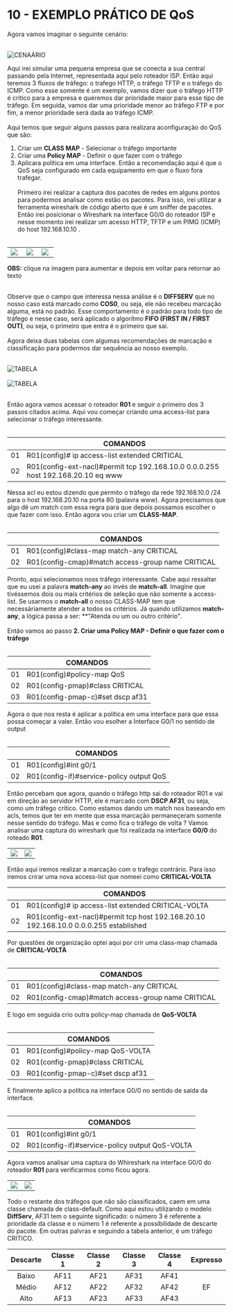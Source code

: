 # 10 - EXEMPLO PRÁTICO DE QoS

Agora vamos imaginar o seguinte cenário: <br></br>

![CENAÁRIO](Imagens/01-cenario.png)

Aqui irei simular uma pequena empresa que se conecta a sua central passando pela Internet, representada aqui pelo roteador ISP. Então aqui teremos 3 fluxos de tráfego: o trafego HTTP, o tráfego TFTP e o tráfego do ICMP. Como esse somente é um exemplo, vamos dizer que o tráfego HTTP é critico para a empresa e queremos dar prioridade maior para esse tipo de tráfego. Em seguida, vamos dar uma prioridade menor ao tráfego FTP e por fim, a menor prioridade será dada ao tráfego ICMP. <br></br>
Aqui temos que seguir alguns passos para realizara aconfiguração do QoS que são:
1. Criar um **CLASS MAP** - Selecionar o tráfego importante
2. Criar uma **Policy MAP** - Definir o que fazer com o tráfego
3. Aplicara política em uma interface.
Então a recomendação aqui é que o QoS seja configurado em cada equipamento em que o fluxo fora trafegar. <br></br>
Primeiro irei realizar a captura dos pacotes de redes em alguns pontos para podermos analisar como estão os pacotes. Para isso, irei utilizar a ferramenta wireshark de código aberto que é um sniffer de pacotes. Então irei posicionar o Wireshark na interface G0/0 do roteador ISP e nesse momento irei realizar um acesso HTTP, TFTP e um PIMG (ICMP) do host 192.168.10.10 . <br></br>

<table>
    <tr >
        <td width="30%"> <img src="Imagens/wireshark/01-Sem_QoS_ICMP.png"></img> </td>
        <td width="30%"> <img src="Imagens/wireshark/02-Sem_QoS_HTTP.png"></img> </td> 
        <td width="30%"> <img src="Imagens/wireshark/03-Sem_QoS_TFTP.png"></img> </td>
    </tr>
</table>

**OBS:** clique na imagem para aumentar e depois em voltar para retornar ao texto <br></br>

Observe que o campo que interessa nessa análise é o **DIFFSERV** que no nosso caso está marcado como **COS0**, ou seja, ele não recebeu marcação alguma, está no padrão. Esse comportamento é o padrão para todo tipo de tráfego e nesse caso, será aplicado o algorítmo **FIFO (FIRST IN / FIRST OUT)**, ou seja, o primeiro que entra é o primeiro que sai. <br></br>
Agora deixa duas tabelas com algumas recomendações de marcação e classificação para podermos dar sequência ao nosso exemplo. <br></br>

![TABELA](Imagens/02-tabela_qos.png "Fonte: Internet sem especificação de autoria") <br></br>
![TABELA](Imagens/03-tabela_qos_02.png "Fonte: Internet sem especificação de autoria") <br></br>

Então agora vamos acessar o roteador **R01** e seguir o primeiro dos 3 passos citados acima. Aqui vou começar criando uma access-list para selecionar o tráfego interessante. <br></br>

|      |  COMANDOS                                                                        |
| :--: | -------------------------------------------------------------------------------- | 
| 01   | R01(config)# ip access-list extended CRITICAL                                    |
| 02   | R01(config-ext-nacl)#permit tcp 192.168.10.0 0.0.0.255 host 192.168.20.10 eq www |

Nessa acl eu estou dizendo que permito o tráfego da rede 192.168.10.0 /24 para o host 192.168.20.10 na porta 80 (palavra www). Agora precisamos que algo dê um match com essa regra para que depois possamos escolher o que fazer com isso. Então agora vou criar um **CLASS-MAP**. <br></br>

|      |  COMANDOS                                                                        |
| :--: | -------------------------------------------------------------------------------- | 
| 01   | R01(config)#class-map match-any CRITICAL                                         |
| 02   | R01(config-cmap)#match access-group name CRITICAL                                |

Pronto, aqui selecionamos noss tráfego interessante. Cabe aqui ressaltar que eu usei a palavra **match-any** ao invés de **match-all**. Imagine que tivéssemos dois ou mais critérios de seleção que não somente a access-list. Se usarmos o **match-all** o nosso CLASS-MAP tem que necessáriamente atender a todos os critérios. Já quando utilizamos **match-any**, a lógica passa a ser: **"Atenda ou um ou outro critério". <br></br>
Então vamos ao passo **2. Criar uma **Policy MAP** - Definir o que fazer com o tráfego** <br></br>

|      |  COMANDOS                                                                        |
| :--: | -------------------------------------------------------------------------------- | 
| 01   | R01(config)#policy-map QoS                                                       |
| 02   | R01(config-pmap)#class CRITICAL                                                  |
| 03   | R01(config-pmap-c)#set dscp af31                                                 |

Agora o que nos resta é aplicar a política em uma interface para que essa possa começar a valer. Então vou esolher a Interface G0/1 no sentido de output <br></br>

|      |  COMANDOS                                                                        |
| :--: | -------------------------------------------------------------------------------- | 
| 01   | R01(config)#int g0/1                                                             |
| 02   | R01(config-if)#service-policy output QoS                                         |

Então percebam que agora, quando o tráfego http sai do roteador R01 e vai em direção ao servidor HTTP, ele é marcado com **DSCP AF31**, ou seja, como um tráfego critico. Como estamos dando um match nos baseando em acls, temos que ter em mente que essa marcação permaneçeram somente nesse sentido do tráfego. Mas e como fica o tráfego de volta ? Vamos analisar uma captura do wireshark que foi realizada na interface **G0/0** do roteado **R01**.

<table>
    <tr >
        <td width="50%"> <img src="Imagens/wireshark/host_server/01-Com_QoS_Http_ida.png"></img> </td>
        <td width="50%"> <img src="Imagens/wireshark/host_server/02-Com_QoS_Http_volta.png"></img> </td> 
    </tr>
</table>

Então aqui iremos realizar a marcação com o trafego contrário. Para isso iremos crirar uma nova access-list que nomeei como **CRITICAL-VOLTA**

|      |  COMANDOS                                                                             |
| :--: | ------------------------------------------------------------------------------------- | 
| 01   | R01(config)# ip access-list extended CRITICAL-VOLTA                                   |
| 02   | R01(config-ext-nacl)#permit tcp host 192.168.20.10 192.168.10.0 0.0.0.255 established |

Por questões de organização optei aqui por crir uma class-map chamada de **CRITICAL-VOLTA** <br></br>

|      |  COMANDOS                                                                        |
| :--: | -------------------------------------------------------------------------------- | 
| 01   | R01(config)#class-map match-any CRITICAL                                         |
| 02   | R01(config-cmap)#match access-group name CRITICAL                                |

E logo em seguida crio outra policy-map chamada de **QoS-VOLTA** <br></br>

|      |  COMANDOS                                                                        |
| :--: | -------------------------------------------------------------------------------- | 
| 01   | R01(config)#policy-map QoS-VOLTA                                                 |
| 02   | R01(config-pmap)#class CRITICAL                                                  |
| 03   | R01(config-pmap-c)#set dscp af31                                                 |

E finalmente aplico a política na interface G0/0 no sentido de saída da interface. <br></br>

|      |  COMANDOS                                                                        |
| :--: | -------------------------------------------------------------------------------- | 
| 01   | R01(config)#int g0/1                                                             |
| 02   | R01(config-if)#service-policy output QoS-VOLTA                                   |

Agora vamos analisar uma captura do Whireshark na interface G0/0 do roteador **R01** para verificarmos como ficou agora.

<table>
    <tr >
        <td width="50%"> <img src="Imagens/wireshark/server_host/01-Com_QoS_Http_ida.png"></img> </td>
        <td width="50%"> <img src="Imagens/wireshark/server_host/01-Com_QoS_Http_volta.png"></img> </td> 
    </tr>
</table>

Todo o restante dos tráfegos que não são classificados, caem em uma classe chamada de class-default. Como aqui estou utilizando o modelo **DiffServ**, AF31 tem o seguinte significado: o número 3 é referente a prioridade da classe e o número 1 é referente a possíbilidade de descarte do pacote. Em outras palvras e seguindo a tabela anterior, é um tráfego CRITICO.

| Descarte | Classe 1 | Classe 2 | Classe 3 | Classe 4 | Expresso |
| :------: | :------: | :------: | :------: | :------: | :------: |
| Baixo    |   AF11   |   AF21   |   AF31   |   AF41   |          |
| Médio    |   AF12   |   AF22   |   AF32   |   AF42   |    EF    |
| Alto     |   AF13   |   AF23   |   AF33   |   AF43   |          |

